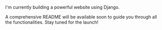 I'm currently building a powerful website using Django.

A comprehensive README will be available soon to guide you through all the functionalities. Stay tuned for the launch!

